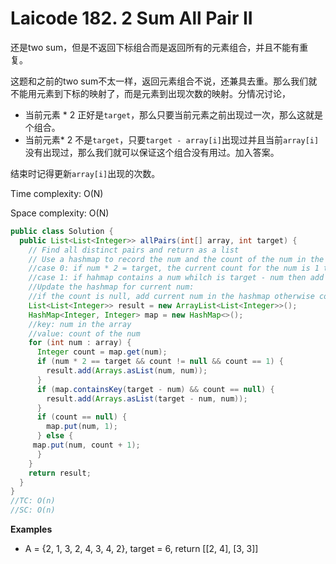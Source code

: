 # Laicode 182. 2 Sum All Pair II

还是two sum，但是不返回下标组合而是返回所有的元素组合，并且不能有重复。

这题和之前的two sum不太一样，返回元素组合不说，还兼具去重。那么我们就不能用元素到下标的映射了，而是元素到出现次数的映射。分情况讨论，
+ 当前元素 * 2 正好是`target`，那么只要当前元素之前出现过一次，那么这就是个组合。
+ 当前元素* 2 不是`target`，只要`target - array[i]`出现过并且当前`array[i]`没有出现过，那么我们就可以保证这个组合没有用过。加入答案。

结束时记得更新`array[i]`出现的次数。

Time complexity: O(N)

Space complexity: O(N)

```java
public class Solution {
  public List<List<Integer>> allPairs(int[] array, int target) {
    // Find all distinct pairs and return as a list
    // Use a hashmap to record the num and the count of the num in the array
    //case 0: if num * 2 = target, the current count for the num is 1 then add it in the result
    //case 1: if hahmap contains a num whilch is target - num then add it to the result
    //Update the hashmap for current num: 
    //if the count is null, add current num in the hashmap otherwise count of the num + 1
    List<List<Integer>> result = new ArrayList<List<Integer>>();
    HashMap<Integer, Integer> map = new HashMap<>();
    //key: num in the array 
    //value: count of the num
    for (int num : array) {
      Integer count = map.get(num);
      if (num * 2 == target && count != null && count == 1) {
        result.add(Arrays.asList(num, num));
      }
      if (map.containsKey(target - num) && count == null) {
        result.add(Arrays.asList(target - num, num));
      }
      if (count == null) {
        map.put(num, 1);
      } else {
     map.put(num, count + 1);
      }
    }
    return result;
  }
}
//TC: O(n)
//SC: O(n)

```

**Examples**

- A = {2, 1, 3, 2, 4, 3, 4, 2}, target = 6, return [[2, 4], [3, 3]]